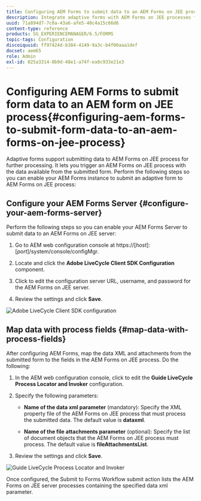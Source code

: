```yaml
---
title: Configuring AEM Forms to submit data to an AEM Forms on JEE process
description: Integrate adaptive forms with AEM Forms on JEE processes for processing form data.
uuid: 71a894d7-7c0a-43a6-afe5-40c4a15c66d6
content-type: reference
products: SG_EXPERIENCEMANAGER/6.5/FORMS
topic-tags: Configuration
discoiquuid: ff97424d-b384-4149-9a3c-b4f00aaa1def
docset: aem65
role: Admin
exl-id: 025a3314-8b9d-48e1-a74f-ea0c933e21e3
---
```

# Configuring AEM Forms to submit form data to an AEM form on JEE process{#configuring-aem-forms-to-submit-form-data-to-an-aem-forms-on-jee-process}

Adaptive forms support submitting data to AEM Forms on JEE process for further processing. It lets you trigger an AEM Forms on JEE process with the data available from the submitted form. Perform the following steps so you can enable your AEM Forms instance to submit an adaptive form to AEM Forms on JEE process:

## Configure your AEM Forms Server {#configure-your-aem-forms-server}

Perform the following steps so you can enable your AEM Forms Server to submit data to an AEM Forms on JEE server:

1. Go to AEM web configuration console at https://[*host*]:[*port*]/system/console/configMgr.

1. Locate and click the **Adobe LiveCycle Client SDK Configuration** component.
1. Click to edit the configuration server URL, username, and password for the AEM Forms on JEE server.
1. Review the settings and click **Save**.

![Adobe LiveCycle Client SDK configuration](assets/clientsdkconfiguration.jpg)

## Map data with process fields {#map-data-with-process-fields}

After configuring AEM Forms, map the data XML and attachments from the submitted form to the fields in the AEM Forms on JEE process. Do the following:

1. In the AEM web configuration console, click to edit the **Guide LiveCycle Process Locator and Invoker** configuration.
1. Specify the following parameters:

    * **Name of the data xml parameter** (mandatory): Specify the XML property file of the AEM Forms on JEE process that must process the submitted data. The default value is **dataxml**.
    
    * **Name of the file attachments parameter** (optional): Specify the list of document objects that the AEM Forms on JEE process must process. The default value is **fileAttachmentsList**.

1. Review the settings and click **Save**.

![Guide LiveCycle Process Locator and Invoker](assets/test3.jpg)

Once configured, the Submit to Forms Workflow submit action lists the AEM Forms on JEE server processes containing the specified data xml parameter.
